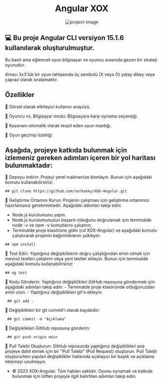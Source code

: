 

<h1 align="center" id="title">Angular XOX</h1>

<p align="center"><img src="https://socialify.git.ci/serkanky/XOX-Angular/image?font=Source%20Code%20Pro&amp;name=1&amp;owner=1&amp;pattern=Overlapping%20Hexagons&amp;theme=Dark" alt="project-image"></p>

<p id="description">
  
   ## 💻 Bu proje Angular CLI versiyon 15.1.6 kullanılarak oluşturulmuştur.
  
  Bu basit ama eğlenceli oyun bilgisayar ve oyuncu arasında geçen bir strateji oyunudur. 
  
  Amacı 3x3'lük bir oyun tahtasında üç sembolü (X veya O) yatay dikey veya çapraz olarak sıralamaktır.
  
  ## Özellikler  
  📌  Görsel olarak etkileyici kullanıcı arayüzü.
  
  📌  Oyuncu vs. Bilgisayar modu: Bilgisayara karşı oynama seçeneği.
  
  📌  Kazananı otomatik olarak tespit eden oyun mantığı. 
  
  📌  Oyun geçmişi özelliği.

   ## Aşağıda, projeye katkıda bulunmak için izlemeniz gereken adımları içeren bir yol haritası bulunmaktadır:
  
   🎈 Depoyu indirin: Projeyi yerel makinenize klonlayın. Bunun için aşağıdaki komutu kullanabilirsiniz:
  
    ## git clone https://github.com/serkanky/XOX-Angular.git

   🎈 Geliştirme Ortamını Kurun: Projenin çalışması için geliştirme ortamınızı hazırlamanız gerekmektedir. Aşağıdaki adımları takip edin:
   - Node.js kurulumunu yapın.
   - Node.js kurulumunuzun başarılı olduğunu doğrulamak için terminalde node -v ve npm -v komutlarını çalıştırın.
   - Terminalde proje klasörüne gidin (cd XOX-Angular) ve aşağıdaki komutu çalıştırarak projenin bağımlılıklarını yükleyin:
  
    ## npm install 
    
   🎈 Test Edin: Yaptığınız değişikliklerin doğru çalıştığından emin olmak için mevcut testleri çalıştırın veya yeni testler ekleyin. Bunun için terminalde aşağıdaki komutu kullanabilirsiniz:
  
    ## ng test 

   🎈 Kodu Gönderin: Yaptığınız değişiklikleri GitHub reposuna göndermek için aşağıdaki adımları takip edin:
    - Terminalde proje klasöründe olduğunuzdan emin olun.
    - Yaptığınız değişiklikleri git'e ekleyin:
  
     ## git add .
  
   🎈 Değişiklikleri bir git commit'i olarak kaydedin:
  
     ## git commit -m "Açıklama"

   🎈 Değişiklikleri GitHub reposuna gönderin:
  
     ## git push origin main
  
   🎈 Pull Talebi Oluşturun: GitHub reposunda yaptığınız değişiklikleri ana projeye dahil etmek için bir "Pull Talebi" (Pull Request) oluşturun. 
     Pull Talebi oluştururken yapılan değişiklikler hakkında açıklayıcı bir başlık ve açıklama eklemeyi unutmayın.

   - © 2023 XOX-Angular. Tüm hakları saklıdır. Oyunu oynamak ve katkıda bulunmak için lütfen projeyle ilgili belirtilen adımları takip edin. 

